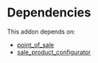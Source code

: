 # Dependencies

This addon depends on:

- [point_of_sale](../../../../odoo-bringout-oca-ocb-point_of_sale)
- [sale_product_configurator](../../../../odoo-bringout-oca-ocb-sale_product_configurator)
